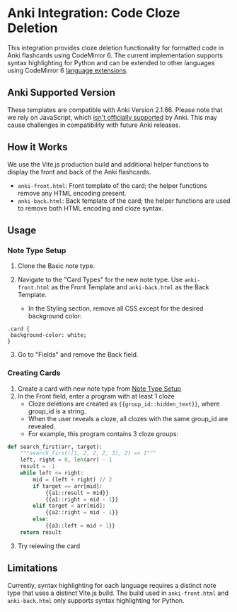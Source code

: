 # Anki Integration: Code Cloze Deletion 
This integration provides cloze deletion functionality for formatted code in Anki flashcards using CodeMirror 6. The current implementation supports syntax highlighting for Python and can be extended to other languages using CodeMirror 6 [language extensions](https://codemirror.net/#languages).

## Anki Supported Version 
These templates are compatible with Anki Version 2.1.66. Please note that we rely on JavaScript, which [isn't officially supported](https://docs.ankiweb.net/templates/styling.html#javascript) by Anki. This may cause challenges in compatibility with future Anki releases.

## How it Works
We use the Vite.js production build and additional helper functions to display the front and back of the Anki flashcards. 

- `anki-front.html`: Front template of the card; the helper functions remove any HTML encoding present. 
- `anki-back.html`: Back template of the card; the helper functions are used to remove both HTML encoding and cloze syntax. 

## Usage
### Note Type Setup
1. Clone the Basic note type.

2. Navigate to the "Card Types" for the new note type. Use `anki-front.html` as the Front Template and `anki-back.html` as the Back Template.

    - In the Styling section, remove all CSS except for the desired background color:

```
.card {
 background-color: white;
}
```

3. Go to "Fields" and remove the Back field.

### Creating Cards
1. Create a card with new note type from [Note Type Setup](#note-type-setup)
2. In the Front field, enter a program with at least 1 cloze
   - Cloze deletions are created as `{{group_id::hidden_text}}`, where group_id is a string.
   - When the user reveals a cloze, all clozes with the same group_id are revealed.
   - For example, this program contains 3 cloze groups:
     
```python
def search_first(arr, target):
    """search_first([1, 2, 2, 2, 3], 2) => 1"""
    left, right = 0, len(arr) - 1
    result = -1
    while left <= right:
        mid = (left + right) // 2
        if target == arr[mid]:
            {{a1::result = mid}}
            {{a1::right = mid - 1}}
        elif target < arr[mid]:
            {{a2::right = mid - 1}}
        else:
            {{a3::left = mid + 1}}
    return result
```

3. Try reiewing the card 


## Limitations
Currently, syntax highlighting for each language requires a distinct note type that uses a distinct Vite.js build. The build used in `anki-front.html` and `anki-back.html` only supports syntax highlighting for Python.
